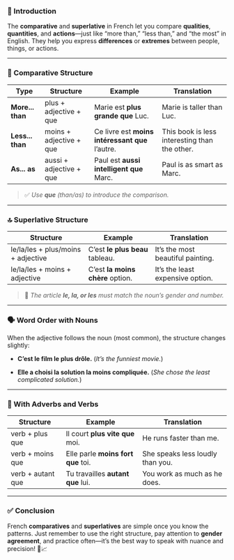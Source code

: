 
### 🎯 Introduction

The **comparative** and **superlative** in French let you compare **qualities**, **quantities**, and **actions**—just like “more than,” “less than,” and “the most” in English. They help you express **differences** or **extremes** between people, things, or actions.

---

### 🔑 Comparative Structure

|**Type**|**Structure**|**Example**|**Translation**|
|---|---|---|---|
|**More... than**|plus + adjective + que|Marie est **plus grande que** Luc.|Marie is taller than Luc.|
|**Less... than**|moins + adjective + que|Ce livre est **moins intéressant que** l’autre.|This book is less interesting than the other.|
|**As... as**|aussi + adjective + que|Paul est **aussi intelligent que** Marc.|Paul is as smart as Marc.|

> ✅ _Use **que** (than/as) to introduce the comparison._

---

### 🔝 Superlative Structure

|**Structure**|**Example**|**Translation**|
|---|---|---|
|le/la/les + plus/moins + adjective|C’est **le plus beau** tableau.|It’s the most beautiful painting.|
|le/la/les + moins + adjective|C’est **la moins chère** option.|It’s the least expensive option.|

> 🧠 _The article **le, la, or les** must match the noun’s gender and number._

---

### 🗣️ Word Order with Nouns

When the adjective follows the noun (most common), the structure changes slightly:

- **C’est le film le plus drôle.** (_It’s the funniest movie._)
    
- **Elle a choisi la solution la moins compliquée.** (_She chose the least complicated solution._)
    

---

### 🧩 With Adverbs and Verbs

|**Structure**|**Example**|**Translation**|
|---|---|---|
|verb + plus que|Il court **plus vite que** moi.|He runs faster than me.|
|verb + moins que|Elle parle **moins fort que** toi.|She speaks less loudly than you.|
|verb + autant que|Tu travailles **autant que** lui.|You work as much as he does.|

---

### ✅ Conclusion

French **comparatives** and **superlatives** are simple once you know the patterns. Just remember to use the right structure, pay attention to **gender agreement**, and practice often—it’s the best way to speak with nuance and precision! 🥇📈